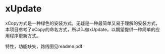 # xUpdate
xCopy方式是一种绿色的安装方式，无疑是一种最简单又易于理解的安装方式，本项目参考了xCopy的命名方式，所以叫做xUpdate，以期望提供一种简单的应用程序更新方式。

特性，功能缺失，路线图见readme.pdf


